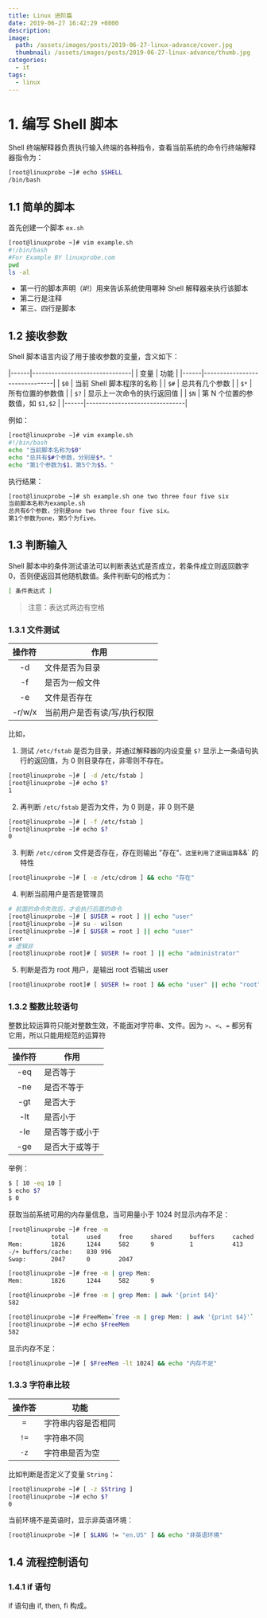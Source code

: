 ```yaml
---
title: Linux 进阶篇
date: 2019-06-27 16:42:29 +0800
description:
image:
  path: /assets/images/posts/2019-06-27-linux-advance/cover.jpg
  thumbnail: /assets/images/posts/2019-06-27-linux-advance/thumb.jpg
categories:
  - it
tags:
  - linux
---
```


# 1. 编写 Shell 脚本

Shell 终端解释器负责执行输入终端的各种指令，查看当前系统的命令行终端解释器指令为：

```bash
[root@linuxprobe ~]# echo $SHELL
/bin/bash
```

## 1.1 简单的脚本

首先创建一个脚本 `ex.sh`

```bash
[root@linuxprobe ~]# vim example.sh
#!/bin/bash
#For Example BY linuxprobe.com
pwd
ls -al
```

- 第一行的脚本声明（#!）用来告诉系统使用哪种 Shell 解释器来执行该脚本
- 第二行是注释
- 第三、四行是脚本

## 1.2 接收参数

Shell 脚本语言内设了用于接收参数的变量，含义如下：

|------|-------------------------------|
| 变量 | 功能 |
|------|-------------------------------|
| `$0` | 当前 Shell 脚本程序的名称 |
| `$#` | 总共有几个参数 |
| `$*` | 所有位置的参数值 |
| `$?` | 显示上一次命令的执行返回值 |
| `$N` | 第 N 个位置的参数值，如 `$1,$2` |
|------|-------------------------------|

例如：

```bash
[root@linuxprobe ~]# vim example.sh
#!/bin/bash
echo "当前脚本名称为$0"
echo "总共有$#个参数，分别是$*。"
echo "第1个参数为$1，第5个为$5。"
```

执行结果：

```bash
[root@linuxprobe ~]# sh example.sh one two three four five six
当前脚本名称为example.sh
总共有6个参数，分别是one two three four five six。
第1个参数为one，第5个为five。
```

## 1.3 判断输入

Shell 脚本中的条件测试语法可以判断表达式是否成立，若条件成立则返回数字 0，否则便返回其他随机数值。条件判断句的格式为：

```bash
[ 条件表达式 ]
```

> 注意：表达式两边有空格

### 1.3.1 文件测试

| 操作符 | 作用                         |
| :----: | ---------------------------- |
|   -d   | 文件是否为目录               |
|   -f   | 是否为一般文件               |
|   -e   | 文件是否存在                 |
| -r/w/x | 当前用户是否有读/写/执行权限 |

比如，

1. 测试 `/etc/fstab` 是否为目录，并通过解释器的内设变量 `$?` 显示上一条语句执行的返回值，为 0 则目录存在，非零则不存在。

```bash
[root@linuxprobe ~]# [ -d /etc/fstab ]
[root@linuxprobe ~]# echo $?
1
```

2. 再判断 `/etc/fstab` 是否为文件，为 0 则是，非 0 则不是

```bash
[root@linuxprobe ~]# [ -f /etc/fstab ]
[root@linuxprobe ~]# echo $?
0
```

3. 判断 `/etc/cdrom` 文件是否存在，存在则输出 "存在"`。这里利用了逻辑运算`&&` 的特性

```bash
[root@linuxprobe ~]# [ -e /etc/cdrom ] && echo "存在"
```

4. 判断当前用户是否是管理员

```bash
# 前面的命令失败后，才会执行后面的命令
[root@linuxprobe ~]# [ $USER = root ] || echo "user"
[root@linuxprobe ~]# su - wilson
[root@linuxprobe ~]# [ $USER = root ] || echo "user"
user
# 逻辑非
[root@linuxprobe root]# [ $USER != root ] || echo "administrator"
```

5. 判断是否为 root 用户，是输出 root 否输出 user

```bash
[root@linuxprobe root]# [ $USER != root ] && echo "user" || echo "root"
```

### 1.3.2 整数比较语句

整数比较运算符只能对整数生效，不能面对字符串、文件。因为 `>`、`<`、`=` 都另有它用，所以只能用规范的运算符

| 操作符 | 作用           |
| :----: | -------------- |
|  -eq   | 是否等于       |
|  -ne   | 是否不等于     |
|  -gt   | 是否大于       |
|  -lt   | 是否小于       |
|  -le   | 是否等于或小于 |
|  -ge   | 是否大于或等于 |

举例：

```bash
$ [ 10 -eq 10 ]
$ echo $?
$ 0
```

获取当前系统可用的内存量信息，当可用量小于 1024 时显示内存不足：

```bash
[root@linuxprobe ~]# free -m
            total     used     free     shared     buffers     cached
Mem:        1826      1244     582      9          1           413
-/+ buffers/cache:    830 996
Swap:       2047      0        2047

[root@linuxprobe ~]# free -m | grep Mem:
Mem:        1826      1244     582      9

[root@linuxprobe ~]# free -m | grep Mem: | awk '{print $4}'
582

[root@linuxprobe ~]# FreeMem=`free -m | grep Mem: | awk '{print $4}'`
[root@linuxprobe ~]# echo $FreeMem
582
```

显示内存不足：

```bash
[root@linuxprobe ~]# [ $FreeMem -lt 1024] && echo "内存不足"
```

### 1.3.3 字符串比较

| 操作答 | 功能               |
| :----: | ------------------ |
|  `=`   | 字符串内容是否相同 |
|  `!=`  | 字符串不同         |
|  `-z`  | 字符串是否为空     |

比如判断是否定义了变量 `String`：

```bash
[root@linuxprobe ~]# [ -z $String ]
[root@linuxprobe ~]# echo $?
0
```

当前环境不是英语时，显示非英语环境：

```bash
[root@linuxprobe ~]# [ $LANG != "en.US" ] && echo "非英语环境"
```

## 1.4 流程控制语句

### 1.4.1 if 语句

if 语句由 if, then, fi 构成。
